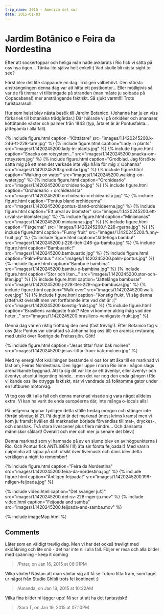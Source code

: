 ```yaml
---
trip_name: 2015 - America del sur
date: 2015-01-03
---
```


# Jardim Botânico e Feira da Nordestina

Efter att sockertoppar och heliga män hade avklarats i Rio fick vi sätta på oss nya ögon... Tänka lite själva helt enkelt:) Vad skulle bli nästa sight to see?

Först blev det lite slappande en dag. Troligen välbehövt. Den största ansträngningen denna dag var att hitta ett postkontor... Eller möjligtvis så var de få timmar vi tillbringade på stranden (man måste ju solbada på Copacabana!) mer ansträngande faktiskt. Så sjukt varmt!!! Trots turistparasoll.

Hur som helst blev nästa besök till Jardim Botanico. (Johanna har ju en viss förkärlek till botaniska trädgårdar.) Där hälsade vi på orkidéer och ananaser, köttätande växter och palmer från 1843 (typ, årtalet är är Pontusfakta... jättegamla i alla fall).

{% include figure.html caption="Köttätare" src="images/1.1420245200.k-246-tt-228-tare.jpg" %}
{% include figure.html caption="Lady in plants" src="images/1.1420245200.lady-in-plants.jpg" %}
{% include figure.html caption="Snacka om rotsystem..." src="images/1.1420245200.snacka-om-rotsystem.jpg" %}
{% include figure.html caption="Grodblad. Jag försökte sätta mig på ett men det verkade inte vilja hålla för mig :( /Johanna" src="images/1.1420245200.grodblad.jpg" %}
{% include figure.html caption="Walking on water" src="images/1.1420245200.walking-on-water.jpg" %}
{% include figure.html caption="Orchideario" src="images/1.1420245200.orchideario.jpg" %}
{% include figure.html caption="Orchideario + orchidearista" src="images/1.1420245200.orchideario-orchidearista.jpg" %}
{% include figure.html caption="Pontus bland orchideerna" src="images/1.1420245200.pontus-bland-orchideerna.jpg" %}
{% include figure.html caption="Ett urval av blomster" src="images/1.1420245200.ett-urval-av-blomster.jpg" %}
{% include figure.html caption="Miniananas" src="images/1.1420245200.miniananas.jpg" %}
{% include figure.html caption="Färgerna!" src="images/1.1420245200.f-228-rgerna.jpg" %}
{% include figure.html caption="Funny fruit" src="images/1.1420245200.funny-fruit.jpg" %}
{% include figure.html caption="Jättehöga bambu!" src="images/1.1420245200.j-228-tteh-246-ga-bambu.jpg" %}
{% include figure.html caption="Bambuastic!" src="images/1.1420245200.bambuastic.jpg" %}
{% include figure.html caption="Palm-Pontus " src="images/1.1420245200.palm-pontus.jpg" %}
{% include figure.html caption="Bambu e bambina" src="images/1.1420245200.bambu-e-bambina.jpg" %}
{% include figure.html caption="Stor och liten..." src="images/1.1420245200.stor-och-liten.jpg" %}
{% include figure.html caption="Jättelånga bambusar" src="images/1.1420245200.j-228-ttel-229-nga-bambusar.jpg" %}
{% include figure.html caption="Walk over" src="images/1.1420245200.walk-over.jpg" %}
{% include figure.html caption="Konstig frukt. Vi såg denna jättefrukt överallt men vet fortfarande inte vad det är :(" src="images/1.1420245200.konstig-frukt.jpg" %}
{% include figure.html caption="Brasiliens vanligaste frukt? Men vi kommer aldrig ihåg vad den heter..." src="images/1.1420245200.brasiliens-vanligaste-frukt.jpg" %}

Denna dag var en riktig tröttdag den med (fast trevlig!). Efter Botanico tog vi oss (läs: Pontus var utmattad så Johanna tog oss till) en arabisk resturang med utsikt över Rodrigo de Freitassjön. Gött!

{% include figure.html caption="Jesus tittar fram bak molnen" src="images/1.1420245200.jesus-tittar-fram-bak-molnen.jpg" %}

Med ny energi Mot kvällningen bestämde vi oss för att åka till en marknad vi läst om, Feiras Nordestinas. Den ligger uppe i norra Rio inne i någon slags arenalikande byggnad. Att ta sig dit var lite av ett äventyr, eller äventyr och äventyr, absolut ingenting hände... men det var nog den enda gången i Rio vi kände oss lite otrygga faktiskt, när vi vandrade på folktomma gator under en luftburen motorväg.

Vi tog oss dit i alla fall och denna marknad visade sig vara något alldeles extra. Vi kan ha varit de enda européerna där, inte många o-locals alls!

På helgerna öppnar tydligen detta ställe fredag morgon och stänger inte förrän söndag kl 21. På dagtid är det marknad (mest krims krams) men vi kom ju framåt kvällen då marknaden började förvandlas till mat-, dryckes-, och danshak. Två stora livescener plus flera mindre... Och dansanta människor såklart! Överallt och mer och mer ju senare det blev:)

Denna marknad som vi hamnade på av en slump blev en av högpunkterna i Rio. Och Pontus fick ÄNTLIGEN (!!!) äta sin första feijoada!:) Med varsin caipirinha att sippa på och utsikt över livemusik och dans blev detta verkligen a night to remember!

{% include figure.html caption="Feira da Nordestina" src="images/1.1420245200.feira-da-nordestina.jpg" %}
{% include figure.html caption="Äntligen feijoada!" src="images/1.1420245200.196-ntligen-feijoada.jpg" %}

{% include video.html caption="Det svänger ju!:)" src="images/1.1420245200.det-sv-228-nger-ju.mov" %}
{% include video.html caption="Feijoada and samba" src="images/1.1420245200.feijoada-and-samba.mov" %}

{% include imageMap.html %}

## Comments

Låter som en väldigt trevlig dag. Men vi har det också trevligt med skidåkning och lite snö - det har inte ni i alla fall.
Följer er resa och alla bilder med spänning - keep it coming
> /Peter, on Jan 16, 2015 at 06:01PM

Vilka växter! Nästan att man väntar sig att få se Totoro titta fram, som taget ur något från Studio Ghibli trots fel kontinent :)
> /Amanda, on Jan 18, 2015 at 10:22AM

Vilka fina bilder ni lägger upp! Ni ser ut att ha det fantastiskt!
> /Sara T, on Jan 19, 2015 at 07:10PM
